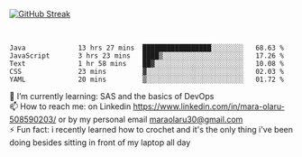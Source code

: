 

[![GitHub Streak](https://streak-stats.demolab.com?user=MaraxD&theme=tokyonight)](https://git.io/streak-stats)
 
 
 <br/>

<!--START_SECTION:waka-->

```text
Java             13 hrs 27 mins  █████████████████░░░░░░░░   68.63 %
JavaScript       3 hrs 23 mins   ████▒░░░░░░░░░░░░░░░░░░░░   17.26 %
Text             1 hr 58 mins    ██▓░░░░░░░░░░░░░░░░░░░░░░   10.08 %
CSS              23 mins         ▓░░░░░░░░░░░░░░░░░░░░░░░░   02.03 %
YAML             20 mins         ▒░░░░░░░░░░░░░░░░░░░░░░░░   01.72 %
```

<!--END_SECTION:waka-->
<!--[![willianrod's wakatime stats](https://github-readme-stats.vercel.app/api/wakatime?username=MaraxD)](https://github.com/anuraghazra/github-readme-stats)-->

🌱 I’m currently learning: SAS and the basics of DevOps<br/>
📫 How to reach me: on Linkedin https://www.linkedin.com/in/mara-olaru-508590203/ or by my personal email maraolaru30@gmail.com <br/>
⚡ Fun fact: i recently learned how to crochet and it's the only thing i've been doing besides sitting in front of my laptop all day <br/>
 
